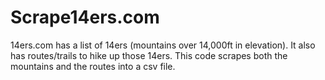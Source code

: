 # Scrape14ers.com
14ers.com has a list of 14ers (mountains over 14,000ft in elevation). It also has routes/trails to hike up those 14ers. This code scrapes both the mountains and the routes into a csv file. 
